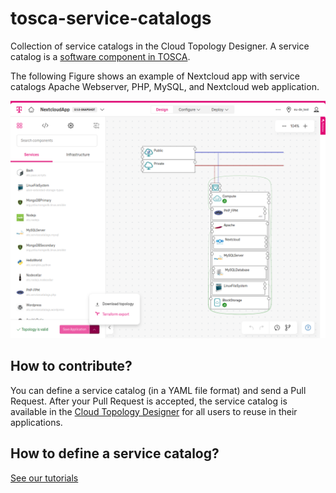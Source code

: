 # tosca-service-catalogs

Collection of service catalogs in the Cloud Topology Designer. A service catalog is a [software component in TOSCA](https://docs.oasis-open.org/tosca/TOSCA-Simple-Profile-YAML/v1.3/os/TOSCA-Simple-Profile-YAML-v1.3-os.html#DEFN_TYPE_NODES_SOFTWARE_COMPONENT).

The following Figure shows an example of Nextcloud app with service catalogs Apache Webserver, PHP, MySQL, and Nextcloud web application.

![Fig. Telekom Cloud Create](/images/telekom-cloud.png 'Telekom Cloud Create')

## How to contribute?

You can define a service catalog (in a YAML file format) and send a Pull Request. After your Pull Request is accepted, the service catalog is available in the [Cloud Topology Designer](https://designer.otc-service.com) for all users to reuse in their applications.

## How to define a service catalog?

[See our tutorials](https://docs.designer.otc-service.com/examples/tosca-tutorials/lifecycle_soft_comp)
